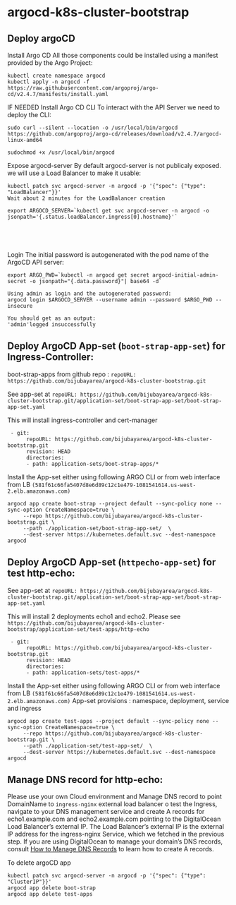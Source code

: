 # argocd-k8s-cluster-bootstrap

## Deploy argoCD

Install Argo CD
All those components could be installed using a manifest provided by the Argo Project:
```
kubectl create namespace argocd
kubectl apply -n argocd -f https://raw.githubusercontent.com/argoproj/argo-cd/v2.4.7/manifests/install.yaml

```

IF NEEDED Install Argo CD CLI
To interact with the API Server we need to deploy the CLI:
```
sudo curl --silent --location -o /usr/local/bin/argocd https://github.com/argoproj/argo-cd/releases/download/v2.4.7/argocd-linux-amd64

sudochmod +x /usr/local/bin/argocd

```



Expose argocd-server
By default argocd-server is not publicaly exposed.  we will use a Load Balancer to make it usable:
```
kubectl patch svc argocd-server -n argocd -p '{"spec": {"type": "LoadBalancer"}}'
Wait about 2 minutes for the LoadBalancer creation

export ARGOCD_SERVER=`kubectl get svc argocd-server -n argocd -o jsonpath='{.status.loadBalancer.ingress[0].hostname}'`





```

Login
The initial password is autogenerated with the pod name of the ArgoCD API server:

```
export ARGO_PWD=`kubectl -n argocd get secret argocd-initial-admin-secret -o jsonpath="{.data.password}"| base64 -d`

Using admin as login and the autogenerated password:
argocd login $ARGOCD_SERVER --username admin --password $ARGO_PWD --insecure

You should get as an output:
'admin'logged insuccessfully
```

## Deploy ArgoCD App-set (`boot-strap-app-set`) for Ingress-Controller: 

boot-strap-apps from github repo : `repoURL: https://github.com/bijubayarea/argocd-k8s-cluster-bootstrap.git`

See app-set at `repoURL: https://github.com/bijubayarea/argocd-k8s-cluster-bootstrap.git/application-set/boot-strap-app-set/boot-strap-app-set.yaml`

This will install ingress-controller and cert-manager

```
 - git:
      repoURL: https://github.com/bijubayarea/argocd-k8s-cluster-bootstrap.git
      revision: HEAD
      directories:
      - path: application-sets/boot-strap-apps/*

```
Install the App-set either using following ARGO CLI or from  web interface from LB `(581f61c66fa5407d8e6d89c12c1e479-1081541614.us-west-2.elb.amazonaws.com)`
```
argocd app create boot-strap --project default --sync-policy none --sync-option CreateNamespace=true \
     --repo https://github.com/bijubayarea/argocd-k8s-cluster-bootstrap.git \
     --path ./application-set/boot-strap-app-set/  \
     --dest-server https://kubernetes.default.svc --dest-namespace argocd 
```

## Deploy ArgoCD App-set (`httpecho-app-set`) for test http-echo: 

See app-set at `repoURL: https://github.com/bijubayarea/argocd-k8s-cluster-bootstrap.git/application-set/boot-strap-app-set/boot-strap-app-set.yaml`

This will install 2 deployments echo1 and echo2. Please see `https://github.com/bijubayarea/argocd-k8s-cluster-bootstrap/application-set/test-apps/http-echo`

```
 - git:
      repoURL: https://github.com/bijubayarea/argocd-k8s-cluster-bootstrap.git
      revision: HEAD
      directories:
      - path: application-sets/test-apps/*

```
Install the App-set either using following ARGO CLI or from  web interface 
from LB `(581f61c66fa5407d8e6d89c12c1e479-1081541614.us-west-2.elb.amazonaws.com)`
App-set provisions : namespace, deployment, service and ingress

```
argocd app create test-apps --project default --sync-policy none --sync-option CreateNamespace=true \
     --repo https://github.com/bijubayarea/argocd-k8s-cluster-bootstrap.git \
     --path ./application-set/test-app-set/  \
     --dest-server https://kubernetes.default.svc --dest-namespace argocd 
```

## Manage DNS record for http-echo:

Please use your own Cloud environment and Manage DNS record to point DomainName to `ingress-nginx` external load balancer
o test the Ingress, navigate to your DNS management service and create A records for echo1.example.com and echo2.example.com pointing to the DigitalOcean Load Balancer’s external IP. The Load Balancer’s external IP is the external IP address for the ingress-nginx Service, which we fetched in the previous step. If you are using DigitalOcean to manage your domain’s DNS records, consult  [How to Manage DNS Records](https://www.digitalocean.com/docs/networking/dns/how-to/manage-records/) to learn how to create A records.


To delete argoCD app
```
kubectl patch svc argocd-server -n argocd -p '{"spec": {"type": "ClusterIP"}}'
argocd app delete boot-strap
argocd app delete test-apps

```


```

```

```

```